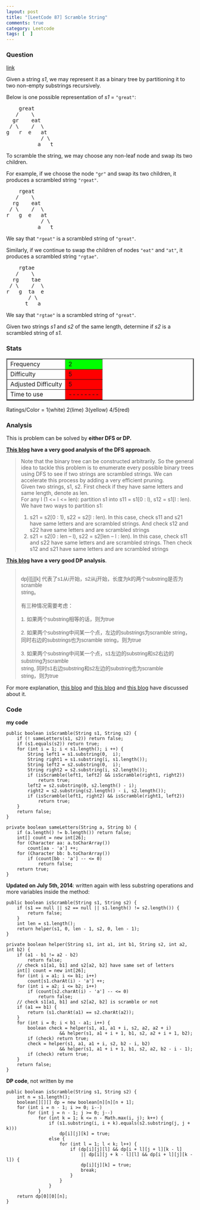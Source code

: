 ```yaml
---
layout: post
title: "[LeetCode 87] Scramble String"
comments: true
category: Leetcode
tags: [  ]
---
```


### Question 
[link](https://oj.leetcode.com/problems/scramble-string/)

<div class="question-content">
            <p></p><p>
Given a string <i>s1</i>, we may represent it as a binary tree by partitioning it to two non-empty substrings recursively.
</p>
<p>
Below is one possible representation of <i>s1</i> = <code>"great"</code>:
</p>
<pre>    great
   /    \
  gr    eat
 / \    /  \
g   r  e   at
           / \
          a   t
</pre>
<p>
To scramble the string, we may choose any non-leaf node and swap its two children.
</p>
<p>
For example, if we choose the node <code>"gr"</code> and swap its two children, it produces a scrambled string <code>"rgeat"</code>.
</p>
<pre>    rgeat
   /    \
  rg    eat
 / \    /  \
r   g  e   at
           / \
          a   t
</pre>
<p>
We say that <code>"rgeat"</code> is a scrambled string of <code>"great"</code>.
</p>
<p>
Similarly, if we continue to swap the children of nodes <code>"eat"</code> and <code>"at"</code>, it produces a scrambled string <code>"rgtae"</code>.
</p>
<pre>    rgtae
   /    \
  rg    tae
 / \    /  \
r   g  ta  e
       / \
      t   a
</pre>
<p>
We say that <code>"rgtae"</code> is a scrambled string of <code>"great"</code>.
</p>
<p>
Given two strings <i>s1</i> and <i>s2</i> of the same length, determine if <i>s2</i> is a scrambled string of <i>s1</i>.
</p><p></p>
          </div>

### Stats
<table border="2">
	<tr>
		<td>Frequency</td>
		<td bgcolor="lime">2</td>
	</tr>
	<tr>
		<td>Difficulty</td>
		<td bgcolor="red">5</td>
	</tr>
	<tr>
		<td>Adjusted Difficulty</td>
		<td bgcolor="red">5</td>
	</tr>
	<tr>
		<td>Time to use</td>
		<td bgcolor="red">--------</td>
	</tr>
</table>

Ratings/Color = 1(white) 2(lime) 3(yellow) 4/5(red)

### Analysis

This is problem can be solved by __either DFS or DP.__

__[This blog](http://zhaohongze.com/wordpress/2013/12/12/leetcode-scramble-string/) have a very good analysis of the DFS approach__. 

<blockquote>
<p>Note that the binary tree can be constructed arbitrarily. So the general idea to tackle this problem is to enumerate every possible binary trees using DFS to see if two strings are scrambled strings. We can accelerate this process by adding a very efficient pruning.<br>
Given two strings, s1, s2. First check if they have same letters and same length, denote as len.<br>
For any l (1 &lt;= l &lt;= len): partition s1 into s11 = s1[0 : l), s12 = s1[l : len). We have two ways to partition s1:</p>
<ol>
<li>s21 = s2[0 : 1), s22 = s2[l : len). In this case, check s11 and s21 have same letters and are scrambled strings. And check s12 and s22 have same letters and are scrambled strings</li>
<li>s21 = s2[0 : len – l), s22 = s2[len – l : len). In this case, check s11 and s22 have same letters and are scrambled strings. Then check s12 and s21 have same letters and are scrambled strings </li>
</ol>
</blockquote>
    
__[This blog](http://blog.sina.com.cn/s/blog_b9285de20101gy6n.html) have a very good DP analysis__.

<blockquote>
<span style="font-family: Arial; vertical-align: baseline; white-space: pre-wrap;">
dp[i][j][k] 代表了s1从i开始，s2从j开始，长度为k的两个substring是否为scramble
string。</span><br>
<span style="font-family: Arial; vertical-align: baseline; white-space: pre-wrap;">
有三种情况需要考虑：</span><br>
<span style="font-family: Arial; vertical-align: baseline; white-space: pre-wrap;">
1. 如果两个substring相等的话，则为true</span><br>
<span style="font-family: Arial; vertical-align: baseline; white-space: pre-wrap;">
2. 如果两个substring中间某一个点，左边的substrings为scramble string，
同时右边的substrings也为scramble string，则为true</span><br>
<span style="font-family: Arial; vertical-align: baseline; white-space: pre-wrap;">
3. 如果两个substring中间某一个点，s1左边的substring和s2右边的substring为scramble
string, 同时s1右边substring和s2左边的substring也为scramble
string，则为true</span><br>
</blockquote>

For more explanation, [this blog](http://yihuad.blogspot.sg/2013/10/scramble-string-leetcode.html) and [this blog](http://www.blogjava.net/sandy/archive/2013/05/22/399605.html) and [this blog](http://blog.csdn.net/linhuanmars/article/details/24506703) have discussed about it. 

### Code

__my code__

    public boolean isScramble(String s1, String s2) {
        if (! sameLetters(s1, s2)) return false;
        if (s1.equals(s2)) return true;
        for (int i = 1; i < s1.length(); i ++) {
            String left1 = s1.substring(0,  i);
            String right1 = s1.substring(i, s1.length());
            String left2 = s2.substring(0,  i);
            String right2 = s2.substring(i, s2.length());
            if (isScramble(left1, left2) && isScramble(right1, right2))
                return true;
            left2 = s2.substring(0, s2.length() - i);
            right2 = s2.substring(s2.length() - i, s2.length());
            if (isScramble(left1, right2) && isScramble(right1, left2))
                return true;
        }
        return false;
    }

    private boolean sameLetters(String a, String b) {
        if (a.length() != b.length()) return false;
        int[] count = new int[26];
        for (Character aa: a.toCharArray()) 
            count[aa - 'a'] ++;
        for (Character bb: b.toCharArray()) 
            if (count[bb - 'a'] -- <= 0) 
                return false;
        return true;
    }

__Updated on July 5th, 2014__: written again with less substring operations and more variables inside the method: 

    public boolean isScramble(String s1, String s2) {
        if (s1 == null || s2 == null || s1.length() != s2.length()) {
            return false;
        }
        int len = s1.length();
        return helper(s1, 0, len - 1, s2, 0, len - 1);
    }
    
    private boolean helper(String s1, int a1, int b1, String s2, int a2, int b2) {
        if (a1 - b1 != a2 - b2) 
            return false;
        // check s1[a1, b1] and s2[a2, b2] have same set of letters
        int[] count = new int[26];
        for (int i = a1; i <= b1; i++) 
            count[s1.charAt(i) - 'a'] ++;
        for (int i = a2; i <= b2; i++) 
            if (count[s2.charAt(i) - 'a'] -- <= 0) 
                return false;
        // check s1[a1, b1] and s2[a2, b2] is scramble or not
        if (a1 == b1) {
            return (s1.charAt(a1) == s2.charAt(a2));
        }
        for (int i = 0; i < b1 - a1; i++) {
            boolean check = helper(s1, a1, a1 + i, s2, a2, a2 + i) 
                        && helper(s1, a1 + i + 1, b1, s2, a2 + i + 1, b2);
            if (check) return true;
            check = helper(s1, a1, a1 + i, s2, b2 - i, b2) 
                        && helper(s1, a1 + i + 1, b1, s2, a2, b2 - i - 1);
            if (check) return true;
        }
        return false;
    }

__DP code__, not written by me 

    public boolean isScramble(String s1, String s2) {
        int n = s1.length();
        boolean[][][] dp = new boolean[n][n][n + 1];
        for (int i = n - 1; i >= 0; i--)
            for (int j = n - 1; j >= 0; j--)
                for (int k = 1; k <= n - Math.max(i, j); k++) {
                    if (s1.substring(i, i + k).equals(s2.substring(j, j + k)))
                        dp[i][j][k] = true;
                    else {
                        for (int l = 1; l < k; l++) {
                            if (dp[i][j][l] && dp[i + l][j + l][k - l] 
                                || dp[i][j + k - l][l] && dp[i + l][j][k - l]) {
                                dp[i][j][k] = true;
                                break;
                            }
                        }
                    }
                }
        return dp[0][0][n];
    }
